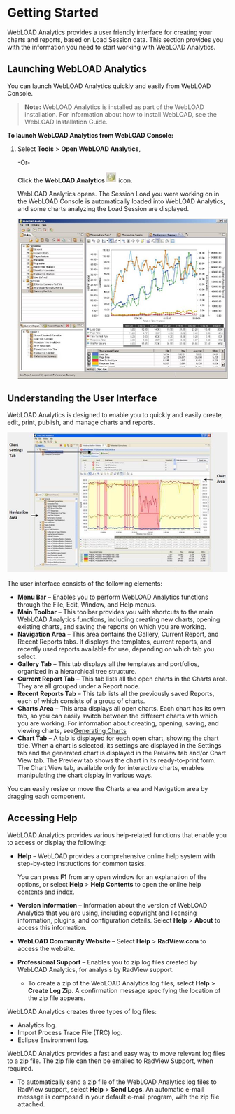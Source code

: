 # Getting Started

WebLOAD Analytics provides a user friendly interface for creating your charts and reports, based on Load Session data. This section provides you with the information you need to start working with WebLOAD Analytics. 

## Launching WebLOAD Analytics

You can launch WebLOAD Analytics quickly and easily from WebLOAD Console. 

> **Note:** WebLOAD Analytics is installed as part of the WebLOAD installation. For information about how to install WebLOAD, see the WebLOAD Installation Guide.



**To launch WebLOAD Analytics from WebLOAD Console:** 

1. Select **Tools** > **Open WebLOAD Analytics**,  

   -Or- 

   Click the **WebLOAD Analytics ![Analytics icon](../images/analytics_icon.png)** icon. 

   WebLOAD Analytics opens. The Session Load you were working on in the WebLOAD Console is automatically loaded into WebLOAD Analytics, and some charts analyzing the Load Session are displayed. 

   ![WebLOAD Analytics Screen](../images/WebLOAD_Analytics_Screen.jpeg)

   



## Understanding the User Interface

WebLOAD Analytics is designed to enable you to quickly and easily create, edit, print, publish, and manage charts and reports.  

![The WebLOAD Analytics User Interface](../images/WebLOAD_Analytics_User_Interface.jpeg)





The user interface consists of the following elements: 

- **Menu Bar** – Enables you to perform WebLOAD Analytics functions through the File, Edit, Window, and Help menus. 
- **Main Toolbar** – This toolbar provides you with shortcuts to the main WebLOAD Analytics functions, including creating new charts, opening existing charts, and saving the reports on which you are working.  
- **Navigation Area** – This area contains the Gallery, Current Report, and Recent Reports tabs. It displays the templates, current reports, and recently used reports available for use, depending on which tab you select.  
- **Gallery Tab** – This tab displays all the templates and portfolios, organized in a hierarchical tree structure. 
- **Current Report Tab** – This tab lists all the open charts in the Charts area. They are all grouped under a Report node.  
- **Recent Reports Tab** – This tab lists all the previously saved Reports, each of which consists of a group of charts. 
- **Charts Area** – This area displays all open charts. Each chart has its own tab, so you can easily switch between the different charts with which you are working. For information about creating, opening, saving, and viewing charts, see[Generating Charts](generating_charts.md) 
- **Chart Tab** – A tab is displayed for each open chart, showing the chart title. When a chart is selected, its settings are displayed in the Settings tab and the generated chart is displayed in the Preview tab and/or Chart View tab. The Preview tab shows the chart in its ready-to-print form. The Chart View tab, available only for interactive charts, enables manipulating the chart display in various ways. 

You can easily resize or move the Charts area and Navigation area by dragging each component. 



## Accessing Help

WebLOAD Analytics provides various help-related functions that enable you to access or display the following: 

- **Help** – WebLOAD provides a comprehensive online help system with step-by-step instructions for common tasks. 

  You can press **F1** from any open window for an explanation of the options, or select **Help** > **Help Contents** to open the online help contents and index.  

- **Version Information** – Information about the version of WebLOAD Analytics that you are using, including copyright and licensing information, plugins, and configuration details. Select **Help** > **About** to access this information. 
- **WebLOAD Community Website** – Select **Help** > **RadView.com** to access the website. 
- **Professional Support** – Enables you to zip log files created by WebLOAD Analytics, for analysis by RadView support.  
  - To create a zip of the WebLOAD Analytics log files, select **Help** > **Create Log Zip**. A confirmation message specifying the location of the zip file appears. 

WebLOAD Analytics creates three types of log files: 

- Analytics log. 
- Import Process Trace File (TRC) log. 
- Eclipse Environment log. 

WebLOAD Analytics provides a fast and easy way to move relevant log files to a zip file. The zip file can then be emailed to RadView Support, when required. 

- To automatically send a zip file of the WebLOAD Analytics log files to RadView support, select **Help** > **Send Logs**. An automatic e-mail message is composed in your default e-mail program, with the zip file attached. 

